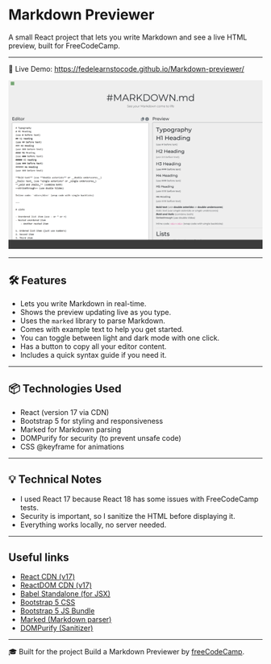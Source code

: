 # Markdown Previewer

A small React project that lets you write Markdown and see a live HTML preview, built for FreeCodeCamp.

---

🔗 Live Demo: https://fedelearnstocode.github.io/Markdown-previewer/

![Markdown Previewer Screenshot](./screenshot.png)

---

## 🛠 Features

- Lets you write Markdown in real-time.
- Shows the preview updating live as you type.
- Uses the `marked` library to parse Markdown.
- Comes with example text to help you get started.
- You can toggle between light and dark mode with one click.
- Has a button to copy all your editor content.
- Includes a quick syntax guide if you need it.

---

## 📦 Technologies Used

- React (version 17 via CDN)
- Bootstrap 5 for styling and responsiveness
- Marked for Markdown parsing
- DOMPurify for security (to prevent unsafe code)
- CSS @keyframe for animations

---

## 💡 Technical Notes 

- I used React 17 because React 18 has some issues with FreeCodeCamp tests.
- Security is important, so I sanitize the HTML before displaying it.
- Everything works locally, no server needed.

---

## Useful links

- [React CDN (v17)](https://unpkg.com/react@17/umd/react.development.js)
- [ReactDOM CDN (v17)](https://unpkg.com/react-dom@17/umd/react-dom.development.js)
- [Babel Standalone (for JSX)](https://unpkg.com/@babel/standalone/babel.min.js)
- [Bootstrap 5 CSS](https://cdn.jsdelivr.net/npm/bootstrap@5.3.0/dist/css/bootstrap.min.css)
- [Bootstrap 5 JS Bundle](https://cdn.jsdelivr.net/npm/bootstrap@5.3.0/dist/js/bootstrap.min.js)
- [Marked (Markdown parser)](https://cdn.jsdelivr.net/npm/marked/marked.min.js)
- [DOMPurify (Sanitizer)](https://cdn.jsdelivr.net/npm/dompurify@3.0.5/dist/purify.min.js)

---

🎓 Built for the project Build a Markdown Previewer by [freeCodeCamp](https://www.freecodecamp.org).


